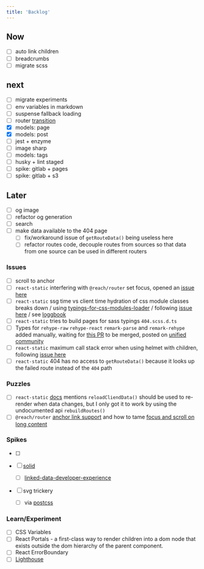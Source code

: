 ```yaml
---
title: 'Backlog'
---
```


## Now

- [ ] auto link children
- [ ] breadcrumbs
- [ ] migrate scss

## next

- [ ] migrate experiments
- [ ] env variables in markdown
- [ ] suspense fallback loading
- [ ] router [transition](https://reach.tech/router/example/animation)
- [x] models: page
- [x] models: post
- [ ] jest + enzyme
- [ ] image sharp
- [ ] models: tags
- [ ] husky + lint staged
- [ ] spike: gitlab + pages
- [ ] spike: gitlab + s3

## Later

- [ ] og image
- [ ] refactor og generation
- [ ] search
- [ ] make data available to the 404 page
  - [ ] fix/workaround issue of `getRouteData()` being useless here
  - [ ] refactor routes code, decouple routes from sources so that data from one source can be used in different routers

### Issues

- [ ] scroll to anchor
- [ ] `react-static` interfering with `@reach/router` set focus, opened an [issue here](https://github.com/nozzle/react-static/issues/1147)
- [ ] `react-static` ssg time vs client time hydration of css module classes breaks down
      / using [typings-for-css-modules-loader](https://github.com/Jimdo/typings-for-css-modules-loader)
      / following [issue here](https://github.com/nozzle/react-static/issues/984)
      / see [loggbook](./logbook-accepted.md)
- [ ] `react-static` tries to build pages for sass typings `404.scss.d.ts`
- [ ] Types for `rehype-raw` `rehype-react` `remark-parse` and `remark-rehype` added manually, waiting for [this PR](https://github.com/remarkjs/remark/pull/383) to be merged, posted on [unified community](https://spectrum.chat/unified/type-definitions/missing-typings-across-plugin-community~49ee93c0-23bf-49f3-9706-2468b0760564)
- [ ] `react-static` maximum call stack error when using helmet with children, following [issue here](https://github.com/nozzle/react-static/issues/1119)
- [ ] `react-static` 404 has no access to `getRouteData()` because it looks up the failed route instead of the `404` path

### Puzzles

- [ ] `react-static` [docs](https://github.com/nozzle/react-static/blob/master/docs/api.md#reloadClientData) mentions `reloadCliendData()` should be used to re-render when data changes, but I only got it to work by using the undocumented api `rebuildRoutes()`
- [ ] `@reach/router` [anchor link support](https://github.com/reach/router/issues/235) and how to tame [focus and scroll on long content](https://github.com/reach/router/issues/62)

### Spikes

- [ ]

- [ ] [solid](https://solid.inrupt.com/)

  - [ ] [linked-data-developer-experience](https://ruben.verborgh.org/blog/2018/12/28/designing-a-linked-data-developer-experience/)

- [ ] svg trickery
  - [ ] via [postcss](https://github.com/jonathantneal/postcss-write-svg)

### Learn/Experiment

- [ ] CSS Variables
- [ ] React Portals - a first-class way to render children into a dom node
      that exists outside the dom hierarchy of the parent component.
- [ ] React ErrorBoundary
- [ ] [Lighthouse](https://developers.google.com/web/tools/lighthouse/)
